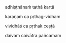adhiṣṭhānaṁ tathā kartā

karaṇaṁ ca pṛthag-vidham

vividhāś ca pṛthak ceṣṭā

daivaṁ caivātra pañcamam